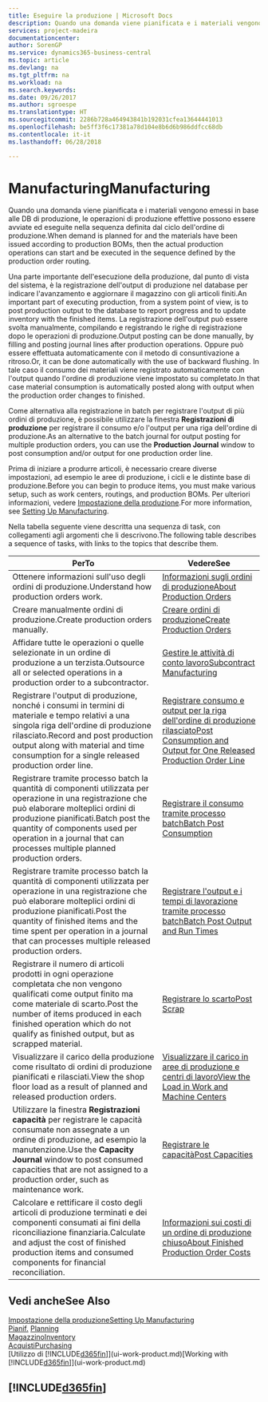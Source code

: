 ```yaml
---
title: Eseguire la produzione | Microsoft Docs
description: Quando una domanda viene pianificata e i materiali vengono emessi in base alle DB di produzione, le operazioni di produzione effettive possono essere avviate ed eseguite nella sequenza definita dal ciclo dell'ordine di produzione.
services: project-madeira
documentationcenter: 
author: SorenGP
ms.service: dynamics365-business-central
ms.topic: article
ms.devlang: na
ms.tgt_pltfrm: na
ms.workload: na
ms.search.keywords: 
ms.date: 09/26/2017
ms.author: sgroespe
ms.translationtype: HT
ms.sourcegitcommit: 2286b728a464943841b192031cfea13644441013
ms.openlocfilehash: be5ff3f6c17381a78d104e8b6d6b986ddfcc68db
ms.contentlocale: it-it
ms.lasthandoff: 06/28/2018

---
```

# <a name="manufacturing"></a><span data-ttu-id="7eb96-103">Manufacturing</span><span class="sxs-lookup"><span data-stu-id="7eb96-103">Manufacturing</span></span>
<span data-ttu-id="7eb96-104">Quando una domanda viene pianificata e i materiali vengono emessi in base alle DB di produzione, le operazioni di produzione effettive possono essere avviate ed eseguite nella sequenza definita dal ciclo dell'ordine di produzione.</span><span class="sxs-lookup"><span data-stu-id="7eb96-104">When demand is planned for and the materials have been issued according to production BOMs, then the actual production operations can start and be executed in the sequence defined by the production order routing.</span></span>  

<span data-ttu-id="7eb96-105">Una parte importante dell'esecuzione della produzione, dal punto di vista del sistema, è la registrazione dell'output di produzione nel database per indicare l'avanzamento e aggiornare il magazzino con gli articoli finiti.</span><span class="sxs-lookup"><span data-stu-id="7eb96-105">An important part of executing production, from a system point of view, is to post production output to the database to report progress and to update inventory with the finished items.</span></span> <span data-ttu-id="7eb96-106">La registrazione dell'output può essere svolta manualmente, compilando e registrando le righe di registrazione dopo le operazioni di produzione.</span><span class="sxs-lookup"><span data-stu-id="7eb96-106">Output posting can be done manually, by filling and posting journal lines after production operations.</span></span> <span data-ttu-id="7eb96-107">Oppure può essere effettuata automaticamente con il metodo di consuntivazione a ritroso.</span><span class="sxs-lookup"><span data-stu-id="7eb96-107">Or, it can be done automatically with the use of backward flushing.</span></span> <span data-ttu-id="7eb96-108">In tale caso il consumo dei materiali viene registrato automaticamente con l'output quando l'ordine di produzione viene impostato su completato.</span><span class="sxs-lookup"><span data-stu-id="7eb96-108">In that case material consumption is automatically posted along with output when the production order changes to finished.</span></span>  

<span data-ttu-id="7eb96-109">Come alternativa alla registrazione in batch per registrare l'output di più ordini di produzione, è possibile utilizzare la finestra **Registrazioni di produzione** per registrare il consumo e/o l'output per una riga dell'ordine di produzione.</span><span class="sxs-lookup"><span data-stu-id="7eb96-109">As an alternative to the batch journal for output posting for multiple production orders, you can use the **Production Journal** window to post consumption and/or output for one production order line.</span></span>

<span data-ttu-id="7eb96-110">Prima di iniziare a produrre articoli, è necessario creare diverse impostazioni, ad esempio le aree di produzione, i cicli e le distinte base di produzione.</span><span class="sxs-lookup"><span data-stu-id="7eb96-110">Before you can begin to produce items, you must make various setup, such as work centers, routings, and production BOMs.</span></span> <span data-ttu-id="7eb96-111">Per ulteriori informazioni, vedere [Impostazione della produzione](production-configure-production-processes.md).</span><span class="sxs-lookup"><span data-stu-id="7eb96-111">For more information, see [Setting Up Manufacturing](production-configure-production-processes.md).</span></span>

<span data-ttu-id="7eb96-112">Nella tabella seguente viene descritta una sequenza di task, con collegamenti agli argomenti che li descrivono.</span><span class="sxs-lookup"><span data-stu-id="7eb96-112">The following table describes a sequence of tasks, with links to the topics that describe them.</span></span>   

|<span data-ttu-id="7eb96-113">**Per**</span><span class="sxs-lookup"><span data-stu-id="7eb96-113">**To**</span></span>|<span data-ttu-id="7eb96-114">**Vedere**</span><span class="sxs-lookup"><span data-stu-id="7eb96-114">**See**</span></span>|  
|------------|-------------|  
|<span data-ttu-id="7eb96-115">Ottenere informazioni sull'uso degli ordini di produzione.</span><span class="sxs-lookup"><span data-stu-id="7eb96-115">Understand how production orders work.</span></span>|[<span data-ttu-id="7eb96-116">Informazioni sugli ordini di produzione</span><span class="sxs-lookup"><span data-stu-id="7eb96-116">About Production Orders</span></span>](production-about-production-orders.md)|
|<span data-ttu-id="7eb96-117">Creare manualmente ordini di produzione.</span><span class="sxs-lookup"><span data-stu-id="7eb96-117">Create production orders manually.</span></span>|[<span data-ttu-id="7eb96-118">Creare ordini di produzione</span><span class="sxs-lookup"><span data-stu-id="7eb96-118">Create Production Orders</span></span>](production-how-to-create-production-orders.md)|
|<span data-ttu-id="7eb96-119">Affidare tutte le operazioni o quelle selezionate in un ordine di produzione a un terzista.</span><span class="sxs-lookup"><span data-stu-id="7eb96-119">Outsource all or selected operations in a production order to a subcontractor.</span></span>|[<span data-ttu-id="7eb96-120">Gestire le attività di conto lavoro</span><span class="sxs-lookup"><span data-stu-id="7eb96-120">Subcontract Manufacturing</span></span>](production-how-to-subcontract-manufacturing.md)|
|<span data-ttu-id="7eb96-121">Registrare l'output di produzione, nonché i consumi in termini di materiale e tempo relativi a una singola riga dell'ordine di produzione rilasciato.</span><span class="sxs-lookup"><span data-stu-id="7eb96-121">Record and post production output along with material and time consumption for a single released production order line.</span></span>|[<span data-ttu-id="7eb96-122">Registrare consumo e output per la riga dell'ordine di produzione rilasciato</span><span class="sxs-lookup"><span data-stu-id="7eb96-122">Post Consumption and Output for One Released Production Order Line</span></span>](production-how-to-register-consumption-and-output.md)|  
|<span data-ttu-id="7eb96-123">Registrare tramite processo batch la quantità di componenti utilizzata per operazione in una registrazione che può elaborare molteplici ordini di produzione pianificati.</span><span class="sxs-lookup"><span data-stu-id="7eb96-123">Batch post the quantity of components used per operation in a journal that can processes multiple planned production orders.</span></span>|[<span data-ttu-id="7eb96-124">Registrare il consumo tramite processo batch</span><span class="sxs-lookup"><span data-stu-id="7eb96-124">Batch Post Consumption</span></span>](production-how-to-post-consumption.md)|
|<span data-ttu-id="7eb96-125">Registrare tramite processo batch la quantità di componenti utilizzata per operazione in una registrazione che può elaborare molteplici ordini di produzione pianificati.</span><span class="sxs-lookup"><span data-stu-id="7eb96-125">Post the quantity of finished items and the time spent per operation in a journal that can processes multiple released production orders.</span></span>|[<span data-ttu-id="7eb96-126">Registrare l'output e i tempi di lavorazione tramite processo batch</span><span class="sxs-lookup"><span data-stu-id="7eb96-126">Batch Post Output and Run Times</span></span>](production-how-to-post-output-quantity.md)|  
|<span data-ttu-id="7eb96-127">Registrare il numero di articoli prodotti in ogni operazione completata che non vengono qualificati come output finito ma come materiale di scarto.</span><span class="sxs-lookup"><span data-stu-id="7eb96-127">Post the number of items produced in each finished operation which do not qualify as finished output, but as scrapped material.</span></span>|[<span data-ttu-id="7eb96-128">Registrare lo scarto</span><span class="sxs-lookup"><span data-stu-id="7eb96-128">Post Scrap</span></span>](production-how-to-post-scrap.md)|
|<span data-ttu-id="7eb96-129">Visualizzare il carico della produzione come risultato di ordini di produzione pianificati e rilasciati.</span><span class="sxs-lookup"><span data-stu-id="7eb96-129">View the shop floor load as a result of planned and released production orders.</span></span>|[<span data-ttu-id="7eb96-130">Visualizzare il carico in aree di produzione e centri di lavoro</span><span class="sxs-lookup"><span data-stu-id="7eb96-130">View the Load in Work and Machine Centers</span></span>](production-how-to-view-the-load-on-work-centers.md)|      
|<span data-ttu-id="7eb96-131">Utilizzare la finestra **Registrazioni capacità** per registrare le capacità consumate non assegnate a un ordine di produzione, ad esempio la manutenzione.</span><span class="sxs-lookup"><span data-stu-id="7eb96-131">Use the **Capacity Journal** window to post consumed capacities that are not assigned to a production order, such as maintenance work.</span></span>|[<span data-ttu-id="7eb96-132">Registrare le capacità</span><span class="sxs-lookup"><span data-stu-id="7eb96-132">Post Capacities</span></span>](production-how-to-post-capacities.md)|  
|<span data-ttu-id="7eb96-133">Calcolare e rettificare il costo degli articoli di produzione terminati e dei componenti consumati ai fini della riconciliazione finanziaria.</span><span class="sxs-lookup"><span data-stu-id="7eb96-133">Calculate and adjust the cost of finished production items and consumed components for financial reconciliation.</span></span>|[<span data-ttu-id="7eb96-134">Informazioni sui costi di un ordine di produzione chiuso</span><span class="sxs-lookup"><span data-stu-id="7eb96-134">About Finished Production Order Costs</span></span>](finance-about-finished-production-order-costs.md)|  

## <a name="see-also"></a><span data-ttu-id="7eb96-135">Vedi anche</span><span class="sxs-lookup"><span data-stu-id="7eb96-135">See Also</span></span>  
[<span data-ttu-id="7eb96-136">Impostazione della produzione</span><span class="sxs-lookup"><span data-stu-id="7eb96-136">Setting Up Manufacturing</span></span>](production-configure-production-processes.md)  
<span data-ttu-id="7eb96-137">[Pianif.](production-planning.md)    </span><span class="sxs-lookup"><span data-stu-id="7eb96-137">[Planning](production-planning.md)    </span></span>  
[<span data-ttu-id="7eb96-138">Magazzino</span><span class="sxs-lookup"><span data-stu-id="7eb96-138">Inventory</span></span>](inventory-manage-inventory.md)  
[<span data-ttu-id="7eb96-139">Acquisti</span><span class="sxs-lookup"><span data-stu-id="7eb96-139">Purchasing</span></span>](purchasing-manage-purchasing.md)  
<span data-ttu-id="7eb96-140">[Utilizzo di [!INCLUDE[d365fin](includes/d365fin_md.md)]](ui-work-product.md)</span><span class="sxs-lookup"><span data-stu-id="7eb96-140">[Working with [!INCLUDE[d365fin](includes/d365fin_md.md)]](ui-work-product.md)</span></span>

## [!INCLUDE[d365fin](includes/free_trial_md.md)]  
 

